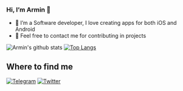 ### Hi, I’m Armin 👋
- 📱 I’m a Software developer, I love creating apps for both iOS and Android
- 🧩 Feel free to contact me for contributing in projects

![Armin's github stats](https://github-readme-stats.vercel.app/api?username=rminsh&show_icons=true&theme=tokyonight&show_icons=true&count_private=true) [![Top Langs](https://github-readme-stats.vercel.app/api/top-langs/?username=rminsh&layout=compact&theme=tokyonight)](https://github.com/anuraghazra/github-readme-stats)

## Where to find me
[![Telegram](https://img.shields.io/twitter/url?color=blue&label=%40ArminShalchian&logo=Telegram&style=social&url=https%3A%2F%2Ft.me%2Farminshalchian)](https://t.me/arminshalchian) [![Twitter](https://img.shields.io/twitter/url?color=blue&label=%40ArminShalchian&style=social&url=https%3A%2F%2Ftwitter.com%2Farminshalchian)](https://twitter.com/arminshalchian)
